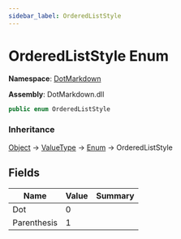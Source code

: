 ```yaml
---
sidebar_label: OrderedListStyle
---
```


# OrderedListStyle Enum

**Namespace**: [DotMarkdown](../index.md)

**Assembly**: DotMarkdown\.dll

```csharp
public enum OrderedListStyle
```

### Inheritance

[Object](https://docs.microsoft.com/en-us/dotnet/api/system.object) &#x2192; [ValueType](https://docs.microsoft.com/en-us/dotnet/api/system.valuetype) &#x2192; [Enum](https://docs.microsoft.com/en-us/dotnet/api/system.enum) &#x2192; OrderedListStyle

## Fields

| Name | Value | Summary |
| ---- | ----- | ------- |
| Dot | 0 |
| Parenthesis | 1 |

